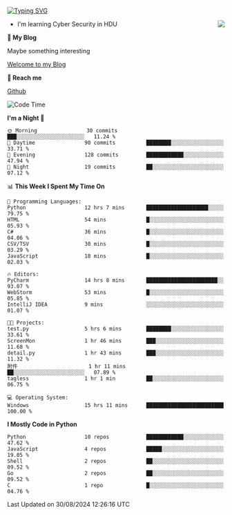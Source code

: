 [![Typing SVG](https://readme-typing-svg.herokuapp.com?font=Fira+Code&pause=1000&random=false&width=450&height=60&lines=Hello+%F0%9F%91%8B%F0%9F%8F%BB;I'm+JBNRZ)](https://git.io/typing-svg)

<a href="#">
  <img align="right" src="https://github-readme-stats.vercel.app/api?username=JBNRZ&show_icons=true&bg_color=15,f2f7fd,E0EAFC" />
</a>

- I'm learning Cyber Security in HDU

 **🌱 My Blog**

Maybe something interesting

[Welcome to my Blog](https://jbnrz.com.cn/)

 **💬 Reach me** 

[Github](https://github.com/JBNRZ)


<!--START_SECTION:waka-->
![Code Time](http://img.shields.io/badge/Code%20Time-653%20hrs%2048%20mins-blue)

**I'm a Night 🦉** 

```text
🌞 Morning                30 commits          ███░░░░░░░░░░░░░░░░░░░░░░   11.24 % 
🌆 Daytime                90 commits          ████████░░░░░░░░░░░░░░░░░   33.71 % 
🌃 Evening                128 commits         ████████████░░░░░░░░░░░░░   47.94 % 
🌙 Night                  19 commits          ██░░░░░░░░░░░░░░░░░░░░░░░   07.12 % 
```


📊 **This Week I Spent My Time On** 

```text
💬 Programming Languages: 
Python                   12 hrs 7 mins       ████████████████████░░░░░   79.75 % 
HTML                     54 mins             █░░░░░░░░░░░░░░░░░░░░░░░░   05.93 % 
C#                       36 mins             █░░░░░░░░░░░░░░░░░░░░░░░░   04.06 % 
CSV/TSV                  30 mins             █░░░░░░░░░░░░░░░░░░░░░░░░   03.29 % 
JavaScript               18 mins             █░░░░░░░░░░░░░░░░░░░░░░░░   02.03 % 

🔥 Editors: 
PyCharm                  14 hrs 8 mins       ███████████████████████░░   93.07 % 
WebStorm                 53 mins             █░░░░░░░░░░░░░░░░░░░░░░░░   05.85 % 
IntelliJ IDEA            9 mins              ░░░░░░░░░░░░░░░░░░░░░░░░░   01.07 % 

🐱‍💻 Projects: 
test.py                  5 hrs 6 mins        ████████░░░░░░░░░░░░░░░░░   33.61 % 
ScreenMon                1 hr 46 mins        ███░░░░░░░░░░░░░░░░░░░░░░   11.68 % 
detail.py                1 hr 43 mins        ███░░░░░░░░░░░░░░░░░░░░░░   11.32 % 
附件                       1 hr 11 mins        ██░░░░░░░░░░░░░░░░░░░░░░░   07.89 % 
tagless                  1 hr 1 min          ██░░░░░░░░░░░░░░░░░░░░░░░   06.75 % 

💻 Operating System: 
Windows                  15 hrs 11 mins      █████████████████████████   100.00 % 
```

**I Mostly Code in Python** 

```text
Python                   10 repos            ████████████░░░░░░░░░░░░░   47.62 % 
JavaScript               4 repos             █████░░░░░░░░░░░░░░░░░░░░   19.05 % 
Shell                    2 repos             ██░░░░░░░░░░░░░░░░░░░░░░░   09.52 % 
Go                       2 repos             ██░░░░░░░░░░░░░░░░░░░░░░░   09.52 % 
C                        1 repo              █░░░░░░░░░░░░░░░░░░░░░░░░   04.76 % 
```




 Last Updated on 30/08/2024 12:26:16 UTC
<!--END_SECTION:waka-->
